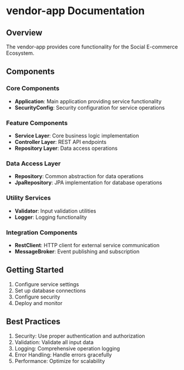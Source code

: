 # vendor-app Documentation

## Overview
The vendor-app provides core functionality for the Social E-commerce Ecosystem.

## Components

### Core Components
- **Application**: Main application providing service functionality
- **SecurityConfig**: Security configuration for service operations

### Feature Components
- **Service Layer**: Core business logic implementation
- **Controller Layer**: REST API endpoints
- **Repository Layer**: Data access operations

### Data Access Layer
- **Repository**: Common abstraction for data operations
- **JpaRepository**: JPA implementation for database operations

### Utility Services
- **Validator**: Input validation utilities
- **Logger**: Logging functionality

### Integration Components
- **RestClient**: HTTP client for external service communication
- **MessageBroker**: Event publishing and subscription

## Getting Started
1. Configure service settings
2. Set up database connections
3. Configure security
4. Deploy and monitor

## Best Practices
1. Security: Use proper authentication and authorization
2. Validation: Validate all input data
3. Logging: Comprehensive operation logging
4. Error Handling: Handle errors gracefully
5. Performance: Optimize for scalability
